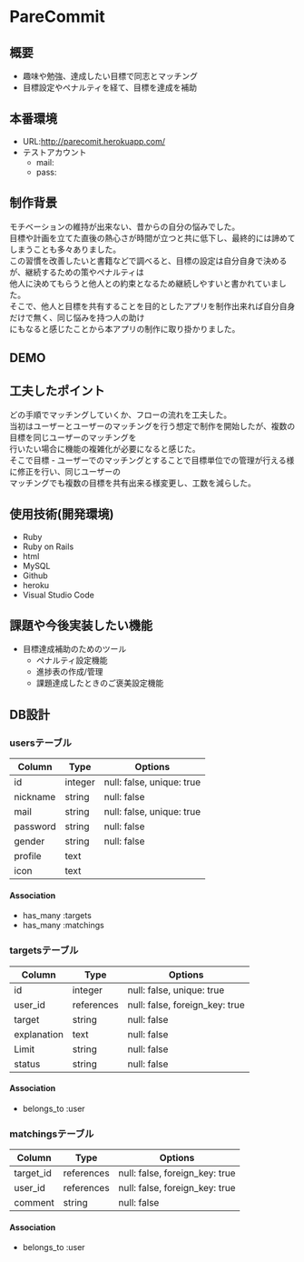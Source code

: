 # PareCommit

## 概要
- 趣味や勉強、達成したい目標で同志とマッチング
- 目標設定やペナルティを経て、目標を達成を補助

## 本番環境
- URL:http://parecomit.herokuapp.com/
- テストアカウント
  - mail:
  - pass:

## 制作背景
モチベーションの維持が出来ない、昔からの自分の悩みでした。<br>
目標や計画を立てた直後の熱心さが時間が立つと共に低下し、最終的には諦めてしまうことも多々ありました。<br>
この習慣を改善したいと書籍などで調べると、目標の設定は自分自身で決めるが、継続するための策やペナルティは<br>
他人に決めてもらうと他人との約束となるため継続しやすいと書かれていました。<br>
そこで、他人と目標を共有することを目的としたアプリを制作出来れば自分自身だけで無く、同じ悩みを持つ人の助け<br>
にもなると感じたことから本アプリの制作に取り掛かりました。

## DEMO

## 工夫したポイント
どの手順でマッチングしていくか、フローの流れを工夫した。<br>
当初はユーザーとユーザーのマッチングを行う想定で制作を開始したが、複数の目標を同じユーザーのマッチングを<br>
行いたい場合に機能の複雑化が必要になると感じた。<br>
そこで目標 - ユーザーでのマッチングとすることで目標単位での管理が行える様に修正を行い、同じユーザーの<br>
マッチングでも複数の目標を共有出来る様変更し、工数を減らした。

## 使用技術(開発環境)
- Ruby
- Ruby on Rails
- html
- MySQL
- Github
- heroku
- Visual Studio Code

## 課題や今後実装したい機能
- 目標達成補助のためのツール
  - ペナルティ設定機能
  - 進捗表の作成/管理
  - 課題達成したときのご褒美設定機能


## DB設計
### usersテーブル
|Column|Type|Options|
|------|----|-------|
|id|integer|null: false, unique: true|
|nickname|string|null: false|
|mail|string|null: false, unique: true|
|password|string|null: false|
|gender|string|null: false|
|profile|text||
|icon|text||

#### Association
- has_many :targets
- has_many :matchings

### targetsテーブル
|Column|Type|Options|
|------|----|-------|
|id|integer|null: false, unique: true|
|user_id|references|null: false, foreign_key: true|
|target|string|null: false|
|explanation|text|null: false|
|Limit|string|null: false|
|status|string|null: false|

#### Association
- belongs_to :user

### matchingsテーブル
|Column|Type|Options|
|------|----|-------|
|target_id|references|null: false, foreign_key: true|
|user_id|references|null: false, foreign_key: true|
|comment|string|null: false|

#### Association
- belongs_to :user